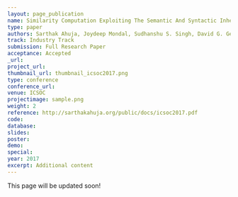 ```yaml
---
layout: page_publication
name: Similarity Computation Exploiting The Semantic And Syntactic Inherent Structure Among Job Titles 
type: paper
authors: Sarthak Ahuja, Joydeep Mondal, Sudhanshu S. Singh, David G. George
track: Industry Track
submission: Full Research Paper
acceptance: Accepted
_url: 
project_url:
thumbnail_url: thumbnail_icsoc2017.png
type: conference
conference_url: 
venue: ICSOC
projectimage: sample.png
weight: 2
reference: http://sarthakahuja.org/public/docs/icsoc2017.pdf
code:
database: 
slides: 
poster: 
demo: 
special: 
year: 2017
excerpt: Additional content
---
```

This page will be updated soon!